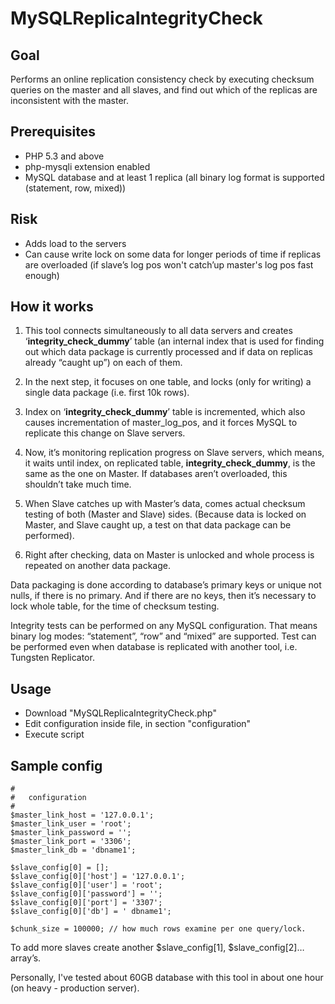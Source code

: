 MySQLReplicaIntegrityCheck
==========================

## Goal

Performs an online replication consistency check by executing checksum queries on the master and all slaves, and find out which of the replicas are inconsistent with the master.

## Prerequisites

* PHP 5.3 and above
* php-mysqli extension enabled
* MySQL database and at least 1 replica (all binary log format is supported (statement, row, mixed))

## Risk

* Adds load to the servers 
* Can cause write lock on some data for longer periods of time if replicas are overloaded (if slave’s log pos won't catch’up master's log pos fast enough)

## How it works

1) This tool connects simultaneously to all data servers and creates ‘__integrity_check_dummy__’ table (an internal index that is used for finding out which data package is currently processed and if data on replicas already “caught up”) on each of them.

2) In the next step, it focuses on one table, and locks (only for writing) a single data package (i.e. first 10k rows).

3) Index on ‘__integrity_check_dummy__’ table is incremented, which also causes incrementation of master_log_pos, and it forces MySQL to replicate this change on Slave servers.

4) Now, it’s monitoring replication progress on Slave servers, which means, it waits until index, on replicated table, __integrity_check_dummy__, is the same as the one on Master. If databases aren’t overloaded, this shouldn’t take much time.

5) When Slave catches up with Master’s data, comes actual checksum testing of both (Master and Slave) sides. (Because data is locked on Master, and Slave caught up, a test on that data package can be performed).

6) Right after checking, data on Master is unlocked and whole process is repeated on another data package.

Data packaging is done according to database’s primary keys or unique not nulls, if there is no primary. And if there are no keys, then it’s necessary to lock whole table, for the time of checksum testing.

Integrity tests can be performed on any MySQL configuration. That means binary log modes: “statement”, “row” and “mixed” are supported.
Test can be performed even when database is replicated with another tool, i.e. Tungsten Replicator.

## Usage

* Download "MySQLReplicaIntegrityCheck.php"
* Edit configuration inside file, in section "configuration"
* Execute script

## Sample config

    #
    #   configuration
    #
    $master_link_host = '127.0.0.1';
    $master_link_user = 'root';
    $master_link_password = '';
    $master_link_port = '3306';
    $master_link_db = 'dbname1';

    $slave_config[0] = [];
    $slave_config[0]['host'] = '127.0.0.1';
    $slave_config[0]['user'] = 'root';
    $slave_config[0]['password'] = '';
    $slave_config[0]['port'] = '3307';
    $slave_config[0]['db'] = ' dbname1';

    $chunk_size = 100000; // how much rows examine per one query/lock. 


To add more slaves create another $slave_config[1], $slave_config[2]…  array’s.

Personally, I've tested about 60GB database with this tool in about one hour (on heavy - production server).
